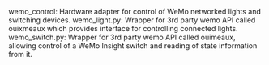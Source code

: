 wemo_control:
		Hardware adapter for control of WeMo networked lights and switching devices. 
		wemo_light.py:
			Wrapper for 3rd party wemo API called ouixmeaux which provides interface for controlling connected lights.
		wemo_switch.py:
			Wrapper for 3rd party wemo API called ouimeaux, allowing control of a WeMo Insight switch and reading of state information from it. 			
